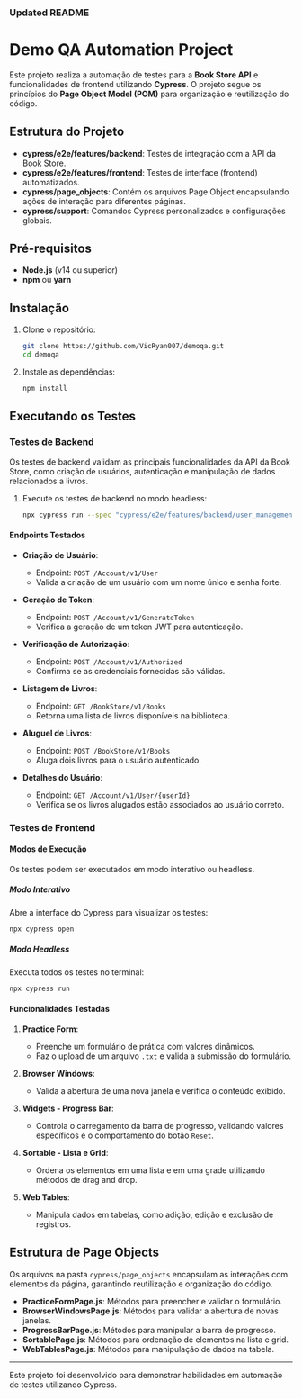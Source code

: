 ### Updated README

# Demo QA Automation Project

Este projeto realiza a automação de testes para a **Book Store API** e funcionalidades de frontend utilizando **Cypress**. O projeto segue os princípios do **Page Object Model (POM)** para organização e reutilização do código.

## Estrutura do Projeto

- **cypress/e2e/features/backend**: Testes de integração com a API da Book Store.
- **cypress/e2e/features/frontend**: Testes de interface (frontend) automatizados.
- **cypress/page_objects**: Contém os arquivos Page Object encapsulando ações de interação para diferentes páginas.
- **cypress/support**: Comandos Cypress personalizados e configurações globais.

## Pré-requisitos

- **Node.js** (v14 ou superior)
- **npm** ou **yarn**

## Instalação

1. Clone o repositório:

   ```bash
   git clone https://github.com/VicRyan007/demoqa.git
   cd demoqa
   ```

2. Instale as dependências:

   ```bash
   npm install
   ```

## Executando os Testes

### Testes de Backend

Os testes de backend validam as principais funcionalidades da API da Book Store, como criação de usuários, autenticação e manipulação de dados relacionados a livros.

1. Execute os testes de backend no modo headless:

   ```bash
   npx cypress run --spec "cypress/e2e/features/backend/user_management.cy.js"
   ```

#### Endpoints Testados

- **Criação de Usuário**:
  - Endpoint: `POST /Account/v1/User`
  - Valida a criação de um usuário com um nome único e senha forte.

- **Geração de Token**:
  - Endpoint: `POST /Account/v1/GenerateToken`
  - Verifica a geração de um token JWT para autenticação.

- **Verificação de Autorização**:
  - Endpoint: `POST /Account/v1/Authorized`
  - Confirma se as credenciais fornecidas são válidas.

- **Listagem de Livros**:
  - Endpoint: `GET /BookStore/v1/Books`
  - Retorna uma lista de livros disponíveis na biblioteca.

- **Aluguel de Livros**:
  - Endpoint: `POST /BookStore/v1/Books`
  - Aluga dois livros para o usuário autenticado.

- **Detalhes do Usuário**:
  - Endpoint: `GET /Account/v1/User/{userId}`
  - Verifica se os livros alugados estão associados ao usuário correto.

### Testes de Frontend

#### Modos de Execução

Os testes podem ser executados em modo interativo ou headless.

##### Modo Interativo

Abre a interface do Cypress para visualizar os testes:

```bash
npx cypress open
```

##### Modo Headless

Executa todos os testes no terminal:

```bash
npx cypress run
```

#### Funcionalidades Testadas

1. **Practice Form**:
   - Preenche um formulário de prática com valores dinâmicos.
   - Faz o upload de um arquivo `.txt` e valida a submissão do formulário.

2. **Browser Windows**:
   - Valida a abertura de uma nova janela e verifica o conteúdo exibido.

3. **Widgets - Progress Bar**:
   - Controla o carregamento da barra de progresso, validando valores específicos e o comportamento do botão `Reset`.

4. **Sortable - Lista e Grid**:
   - Ordena os elementos em uma lista e em uma grade utilizando métodos de drag and drop.

5. **Web Tables**:
   - Manipula dados em tabelas, como adição, edição e exclusão de registros.

## Estrutura de Page Objects

Os arquivos na pasta `cypress/page_objects` encapsulam as interações com elementos da página, garantindo reutilização e organização do código.

- **PracticeFormPage.js**: Métodos para preencher e validar o formulário.
- **BrowserWindowsPage.js**: Métodos para validar a abertura de novas janelas.
- **ProgressBarPage.js**: Métodos para manipular a barra de progresso.
- **SortablePage.js**: Métodos para ordenação de elementos na lista e grid.
- **WebTablesPage.js**: Métodos para manipulação de dados na tabela.


---

Este projeto foi desenvolvido para demonstrar habilidades em automação de testes utilizando Cypress. 